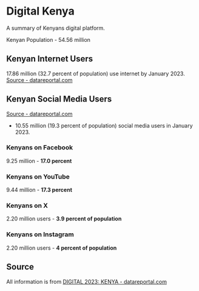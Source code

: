 # Digital Kenya

A summary of Kenyans digital platform.

Kenyan Population - 54.56 million

## Kenyan Internet Users

17.86 million (32.7 percent of population) use internet by January 2023. [Source - datareportal.com](https://datareportal.com/reports/digital-2023-kenya)

## Kenyan Social Media Users

[Source - datareportal.com](https://datareportal.com/reports/digital-2023-kenya)

- 10.55 million (19.3 percent of population) social media users in January 2023.

### Kenyans on Facebook

9.25 million - **17.0 percent**

### Kenyans on YouTube

9.44 million - **17.3 percent**

### Kenyans on X

2.20 million users - **3.9 percent of population**

### Kenyans on Instagram

2.20 million users - **4 percent of population**

## Source

All information is from [DIGITAL 2023: KENYA - datareportal.com](https://datareportal.com/reports/digital-2023-kenya)
